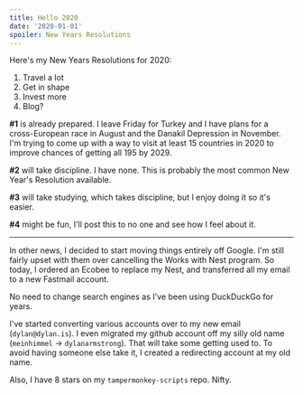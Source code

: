 ```yaml
---
title: Hello 2020
date: '2020-01-01'
spoiler: New Years Resolutions
---
```


Here's my New Years Resolutions for 2020:

1. Travel a lot
2. Get in shape
3. Invest more
4. Blog?

**\#1** is already prepared. I leave Friday for Turkey and I have plans for a cross-European race in August and the Danakil Depression in November. I'm trying to come up with a way to visit at least 15 countries in 2020 to improve chances of getting all 195 by 2029.

**\#2** will take discipline. I have none. This is probably the most common New Year's Resolution available.

**\#3** will take studying, which takes discipline, but I enjoy doing it so it's easier.

**\#4** might be fun, I'll post this to no one and see how I feel about it.

---

In other news, I decided to start moving things entirely off Google. I'm still fairly upset with them over cancelling the Works with Nest program. So today, I ordered an Ecobee to replace my Nest, and transferred all my email to a new Fastmail account.

No need to change search engines as I've been using DuckDuckGo for years.

I've started converting various accounts over to my new email (`dylan@dylan.is`). I even migrated my github account off my silly old name (`meinhimmel` -> `dylanarmstrong`). That will take some getting used to. To avoid having someone else take it, I created a redirecting account at my old name.

Also, I have 8 stars on my `tampermonkey-scripts` repo. Nifty.
